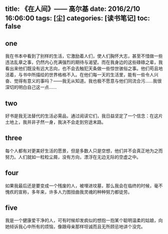 title: 《在人间》—— 高尔基
date: 2016/2/10 16:06:00
tags: [尘]
categories: [读书笔记]
toc: false
---
## one
我在书本中看到了别样的生活，它激励着人们，使人们胸怀大志，甚至不惜做一些违法乱章之事，仍然内心充满强烈的期待与渴望。而在我身边的这些碌碌之辈，我看出来他们既没有远大志向，也不会去触犯天条做一些惊世骇俗之事。他们苟且地活着，与书中所描绘的世界格格不入。在他们每一天的生活里，能有一些令人兴奋、觉得有意义的事吗？——我无从知道。我也极不愿意与他们同流合污......我很深切的明白自己这一点......
<!--more-->
## two
好书是我无法替代的生活必需品，通过阅读它们，我日益坚定了一个信念：在这片土地上，我并非孑然一身，我决不会走到穷途末路。
## three
每个人都有对更美好生活的愿景，但是多数人只是空想，他们并不会真正地为之而努力。人们就如一粒粒尘屑，没有方向，漂浮在无边无际的空虚之中。
## four
如果我最后还是要变成一个残废的人，被埋进坟墓，那么我会在临终的时候，毫不愧疚的宣称，多年来，许多人力图扭曲我灵魂的种种努力都徒劳。
## five
我是一个健康爱干净的人，可有时候却发疯似的想抱一抱某个聪明温柔的姑娘，向她倾诉我心中所有的烦恼，像跟母亲那样坦诚而且无所顾忌地讲个没完。